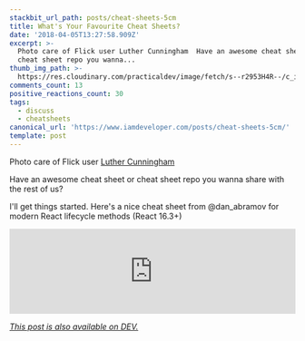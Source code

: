 ```yaml
---
stackbit_url_path: posts/cheat-sheets-5cm
title: What's Your Favourite Cheat Sheets?
date: '2018-04-05T13:27:58.909Z'
excerpt: >-
  Photo care of Flick user Luther Cunningham  Have an awesome cheat sheet or
  cheat sheet repo you wanna...
thumb_img_path: >-
  https://res.cloudinary.com/practicaldev/image/fetch/s--r2953H4R--/c_imagga_scale,f_auto,fl_progressive,h_420,q_auto,w_1000/https://thepracticaldev.s3.amazonaws.com/i/b1fs54ljjhu08hzcj4tk.jpg
comments_count: 13
positive_reactions_count: 30
tags:
  - discuss
  - cheatsheets
canonical_url: 'https://www.iamdeveloper.com/posts/cheat-sheets-5cm/'
template: post
---
```



Photo care of Flick user [Luther Cunningham](https://www.flickr.com/photos/21155452@N08/2099818325/)

Have an awesome cheat sheet or cheat sheet repo you wanna share with the rest of us?

I'll get things started. Here's a nice cheat sheet from @dan_abramov for modern React lifecycle methods (React 16.3+)


<iframe class="liquidTag" src="https://dev.to/embed/twitter?args=981712092611989509" style="border: 0; width: 100%;"></iframe>


*[This post is also available on DEV.](https://dev.to/nickytonline/cheat-sheets-5cm)*


<script>
const parent = document.getElementsByTagName('head')[0];
const script = document.createElement('script');
script.type = 'text/javascript';
script.src = 'https://cdnjs.cloudflare.com/ajax/libs/iframe-resizer/4.1.1/iframeResizer.min.js';
script.charset = 'utf-8';
script.onload = function() {
    window.iFrameResize({}, '.liquidTag');
};
parent.appendChild(script);
</script>    
